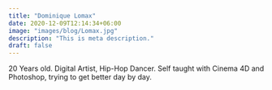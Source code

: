 ```yaml
---
title: "Dominique Lomax"
date: 2020-12-09T12:14:34+06:00
image: "images/blog/Lomax.jpg"
description: "This is meta description."
draft: false
---
```


20 Years old. Digital Artist, Hip-Hop Dancer. 
Self taught with Cinema 4D and Photoshop, trying to get better day by day. 